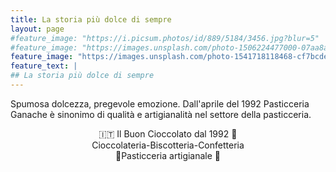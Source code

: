 ```yaml
---
title: La storia più dolce di sempre
layout: page
#feature_image: "https://i.picsum.photos/id/889/5184/3456.jpg?blur=5"
#feature_image: "https://images.unsplash.com/photo-1506224477000-07aa8a76be20?ixlib=rb-1.2.1&auto=format&fit=crop&w=1500&q=80"
feature_image: "https://images.unsplash.com/photo-1541718118468-cf7bcde0196f?ixlib=rb-1.2.1&ixid=eyJhcHBfaWQiOjEyMDd9&auto=format&fit=crop&w=1500&q=80"
feature_text: |  
## La storia più dolce di sempre
---
```


Spumosa dolcezza, pregevole emozione. Dall'aprile del 1992 Pasticceria Ganache è sinonimo di qualità e artigianalità nel settore della pasticceria.


<div align="center">🇮🇹 Il Buon Cioccolato dal 1992 🎂</div>

<div align="center">Cioccolateria-Biscotteria-Confetteria</div>

<div align="center">🍰Pasticceria artigianale 🍩</div>
